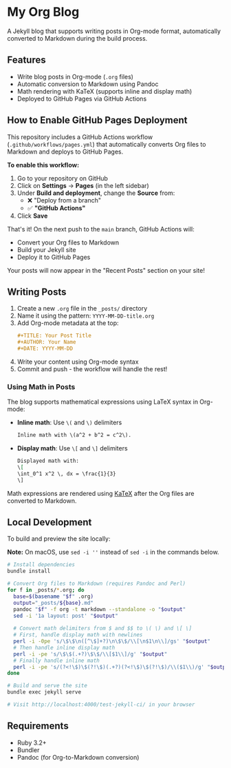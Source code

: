 # My Org Blog

A Jekyll blog that supports writing posts in Org-mode format, automatically converted to Markdown during the build process.

## Features

- Write blog posts in Org-mode (`.org` files)
- Automatic conversion to Markdown using Pandoc
- Math rendering with KaTeX (supports inline and display math)
- Deployed to GitHub Pages via GitHub Actions

## How to Enable GitHub Pages Deployment

This repository includes a GitHub Actions workflow (`.github/workflows/pages.yml`) that automatically converts Org files to Markdown and deploys to GitHub Pages.

**To enable this workflow:**

1. Go to your repository on GitHub
2. Click on **Settings** → **Pages** (in the left sidebar)
3. Under **Build and deployment**, change the **Source** from:
   - ❌ "Deploy from a branch" 
   - ✅ **"GitHub Actions"**
4. Click **Save**

That's it! On the next push to the `main` branch, GitHub Actions will:
- Convert your Org files to Markdown
- Build your Jekyll site
- Deploy it to GitHub Pages

Your posts will now appear in the "Recent Posts" section on your site!

## Writing Posts

1. Create a new `.org` file in the `_posts/` directory
2. Name it using the pattern: `YYYY-MM-DD-title.org`
3. Add Org-mode metadata at the top:
   ```org
   #+TITLE: Your Post Title
   #+AUTHOR: Your Name
   #+DATE: YYYY-MM-DD
   ```
4. Write your content using Org-mode syntax
5. Commit and push - the workflow will handle the rest!

### Using Math in Posts

The blog supports mathematical expressions using LaTeX syntax in Org-mode:

- **Inline math**: Use `\(` and `\)` delimiters
  ```org
  Inline math with \(a^2 + b^2 = c^2\).
  ```

- **Display math**: Use `\[` and `\]` delimiters
  ```org
  Displayed math with:
  \[
  \int_0^1 x^2 \, dx = \frac{1}{3}
  \]
  ```

Math expressions are rendered using [KaTeX](https://katex.org/) after the Org files are converted to Markdown.

## Local Development

To build and preview the site locally:

**Note:** On macOS, use `sed -i ''` instead of `sed -i` in the commands below.

```bash
# Install dependencies
bundle install

# Convert Org files to Markdown (requires Pandoc and Perl)
for f in _posts/*.org; do
  base=$(basename "$f" .org)
  output="_posts/${base}.md"
  pandoc "$f" -f org -t markdown --standalone -o "$output"
  sed -i '1a layout: post' "$output"
  
  # Convert math delimiters from $ and $$ to \( \) and \[ \]
  # First, handle display math with newlines
  perl -i -0pe 's/\$\$\n([^\$]+?)\n\$\$/\\[\n$1\n\\]/gs' "$output"
  # Then handle inline display math
  perl -i -pe 's/\$\$(.+?)\$\$/\\[$1\\]/g' "$output"
  # Finally handle inline math
  perl -i -pe 's/(?<!\$)\$(?!\$)(.+?)(?<!\$)\$(?!\$)/\\($1\\)/g' "$output"
done

# Build and serve the site
bundle exec jekyll serve

# Visit http://localhost:4000/test-jekyll-ci/ in your browser
```

## Requirements

- Ruby 3.2+
- Bundler
- Pandoc (for Org-to-Markdown conversion)
